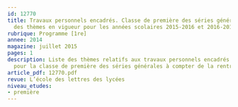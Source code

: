 ```yaml
---
id: 12770
title: Travaux personnels encadrés. Classe de première des séries générales : liste
  des thèmes en vigueur pour les années scolaires 2015-2016 et 2016-2017
rubrique: Programme [1re]
annee: 2014
magazine: juillet 2015
pages: 1
description: Liste des thèmes relatifs aux travaux personnels encadrés (TPE) en vigueur
  pour la classe de première des séries générales à compter de la rentrée 2015-2016.
article_pdf: 12770.pdf
revue: L’école des lettres des lycées
niveau_etudes:
- première
---
```

